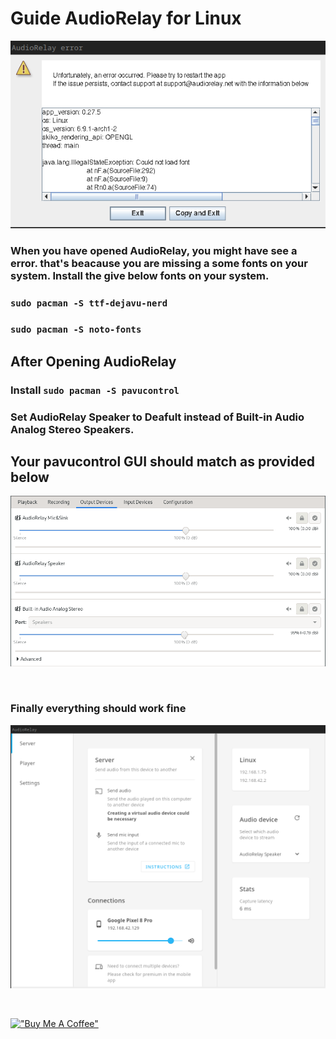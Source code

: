 # Guide AudioRelay for Linux
<p align="center"><img src="https://raw.githubusercontent.com/kamlendras/Guide-AudioRelay-for-Linux/main/AudioRelay_error.png"/></a></p>

### When you  have opened AudioRelay, you might have see a error. that's beacause you are missing a some fonts on your system. Install the give below fonts on your system. <br />
### ```sudo pacman -S ttf-dejavu-nerd``` <br />
### ```sudo pacman -S noto-fonts``` <br />

## After Opening AudioRelay 
### Install ```sudo pacman -S pavucontrol```<br />
### Set AudioRelay Speaker to Deafult instead of Built-in Audio Analog Stereo Speakers.<br />
## Your pavucontrol GUI should match as provided below <br />
<p align="center">
  <a href="https://raw.githubusercontent.com/kamlendras/Guide-AudioRelay-for-Linux/main/audio_controls.png"><img src="https://raw.githubusercontent.com/kamlendras/Guide-AudioRelay-for-Linux/main/audio_controls.png"/></a>
</p> <br/>

### Finally everything should work fine 
<p align="center">
  <a href="https://raw.githubusercontent.com/kamlendras/Guide-AudioRelay-for-Linux/main/AudioRelay.png"><img src="https://raw.githubusercontent.com/kamlendras/Guide-AudioRelay-for-Linux/main/AudioRelay.png"/></a>
</p><br/>

[!["Buy Me A Coffee"](https://www.buymeacoffee.com/assets/img/custom_images/orange_img.png)](https://www.buymeacoffee.com/kamlendras)



